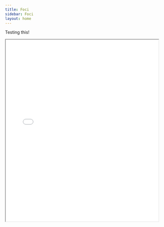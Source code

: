 ```yaml
---
title: Foci
sidebar: Foci
layout: home
---
```


Testing this!

<iframe src="MAG_Character_Foci.pdf" width="100%" height="600px">
  <p>Your browser does not support embedded PDFs. You can download it <a href="/assets/pdfs/magnus-core-rulebook.pdf">here</a>.</p>
</iframe>

